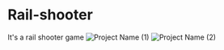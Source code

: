 # Rail-shooter

It's a rail shooter game
![Project Name (1)](https://user-images.githubusercontent.com/66782335/199068536-37800ab7-2cd1-45af-8526-84d6375290b3.gif)
![Project Name (2)](https://user-images.githubusercontent.com/66782335/199069342-dbcdcc7d-6f21-40ff-b8ec-229799316e09.gif)
